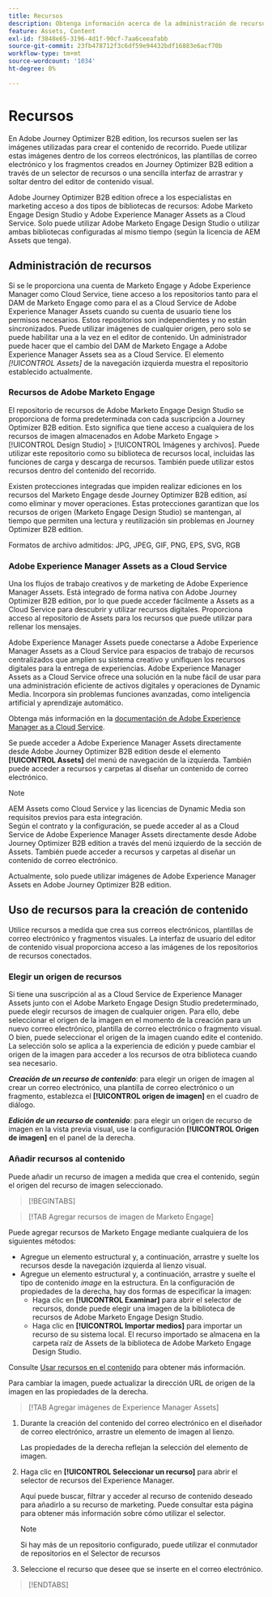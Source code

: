 ```yaml
---
title: Recursos
description: Obtenga información acerca de la administración de recursos en Journey Optimizer B2B edition.
feature: Assets, Content
exl-id: f3848e65-3196-4d1f-90cf-7aa6ceeafabb
source-git-commit: 23fb478712f3c6df59e94432bdf16883e6acf70b
workflow-type: tm+mt
source-wordcount: '1034'
ht-degree: 0%

---
```


# Recursos

En Adobe Journey Optimizer B2B edition, los recursos suelen ser las imágenes utilizadas para crear el contenido de recorrido. Puede utilizar estas imágenes dentro de los correos electrónicos, las plantillas de correo electrónico y los fragmentos creados en Journey Optimizer B2B edition a través de un selector de recursos o una sencilla interfaz de arrastrar y soltar dentro del editor de contenido visual.

Adobe Journey Optimizer B2B edition ofrece a los especialistas en marketing acceso a dos tipos de bibliotecas de recursos: Adobe Marketo Engage Design Studio y Adobe Experience Manager Assets as a Cloud Service. Solo puede utilizar Adobe Marketo Engage Design Studio o utilizar ambas bibliotecas configuradas al mismo tiempo (según la licencia de AEM Assets que tenga).

## Administración de recursos

Si se le proporciona una cuenta de Marketo Engage y Adobe Experience Manager como Cloud Service, tiene acceso a los repositorios tanto para el DAM de Marketo Engage como para el as a Cloud Service de Adobe Experience Manager Assets cuando su cuenta de usuario tiene los permisos necesarios. Estos repositorios son independientes y no están sincronizados. Puede utilizar imágenes de cualquier origen, pero solo se puede habilitar una a la vez en el editor de contenido. Un administrador puede hacer que el cambio del DAM de Marketo Engage a Adobe Experience Manager Assets sea as a Cloud Service. El elemento _[!UICONTROL Assets]_ de la navegación izquierda muestra el repositorio establecido actualmente.

### Recursos de Adobe Marketo Engage

El repositorio de recursos de Adobe Marketo Engage Design Studio se proporciona de forma predeterminada con cada suscripción a Journey Optimizer B2B edition. Esto significa que tiene acceso a cualquiera de los recursos de imagen almacenados en Adobe Marketo Engage > [!UICONTROL Design Studio] > [!UICONTROL Imágenes y archivos]. Puede utilizar este repositorio como su biblioteca de recursos local, incluidas las funciones de carga y descarga de recursos. También puede utilizar estos recursos dentro del contenido del recorrido.

Existen protecciones integradas que impiden realizar ediciones en los recursos del Marketo Engage desde Journey Optimizer B2B edition, así como eliminar y mover operaciones. Estas protecciones garantizan que los recursos de origen (Marketo Engage Design Studio) se mantengan, al tiempo que permiten una lectura y reutilización sin problemas en Journey Optimizer B2B edition.

Formatos de archivo admitidos: JPG, JPEG, GIF, PNG, EPS, SVG, RGB

### Adobe Experience Manager Assets as a Cloud Service

Una los flujos de trabajo creativos y de marketing de Adobe Experience Manager Assets. Está integrado de forma nativa con Adobe Journey Optimizer B2B edition, por lo que puede acceder fácilmente a Assets as a Cloud Service para descubrir y utilizar recursos digitales. Proporciona acceso al repositorio de Assets para los recursos que puede utilizar para rellenar los mensajes.

Adobe Experience Manager Assets puede conectarse a Adobe Experience Manager Assets as a Cloud Service para espacios de trabajo de recursos centralizados que amplíen su sistema creativo y unifiquen los recursos digitales para la entrega de experiencias. Adobe Experience Manager Assets as a Cloud Service ofrece una solución en la nube fácil de usar para una administración eficiente de activos digitales y operaciones de Dynamic Media. Incorpora sin problemas funciones avanzadas, como inteligencia artificial y aprendizaje automático.

Obtenga más información en la [documentación de Adobe Experience Manager as a Cloud Service](https://experienceleague.adobe.com/es/docs/experience-manager-cloud-service/content/assets/overview).

Se puede acceder a Adobe Experience Manager Assets directamente desde Adobe Journey Optimizer B2B edition desde el elemento **[!UICONTROL Assets]** del menú de navegación de la izquierda. También puede acceder a recursos y carpetas al diseñar un contenido de correo electrónico.

>[!NOTE]
>
>AEM Assets como Cloud Service y las licencias de Dynamic Media son requisitos previos para esta integración.<br/>
>Según el contrato y la configuración, se puede acceder al as a Cloud Service de Adobe Experience Manager Assets directamente desde Adobe Journey Optimizer B2B edition a través del menú izquierdo de la sección de Assets. También puede acceder a recursos y carpetas al diseñar un contenido de correo electrónico.

Actualmente, solo puede utilizar imágenes de Adobe Experience Manager Assets en Adobe Journey Optimizer B2B edition.

## Uso de recursos para la creación de contenido

Utilice recursos a medida que crea sus correos electrónicos, plantillas de correo electrónico y fragmentos visuales. La interfaz de usuario del editor de contenido visual proporciona acceso a las imágenes de los repositorios de recursos conectados.

### Elegir un origen de recursos

Si tiene una suscripción al as a Cloud Service de Experience Manager Assets junto con el Adobe Marketo Engage Design Studio predeterminado, puede elegir recursos de imagen de cualquier origen. Para ello, debe seleccionar el origen de la imagen en el momento de la creación para un nuevo correo electrónico, plantilla de correo electrónico o fragmento visual. O bien, puede seleccionar el origen de la imagen cuando edite el contenido. La selección solo se aplica a la experiencia de edición y puede cambiar el origen de la imagen para acceder a los recursos de otra biblioteca cuando sea necesario.

_**Creación de un recurso de contenido**_: para elegir un origen de imagen al crear un correo electrónico, una plantilla de correo electrónico o un fragmento, establezca el **[!UICONTROL origen de imagen]** en el cuadro de diálogo.

_**Edición de un recurso de contenido**_: para elegir un origen de recurso de imagen en la vista previa visual, use la configuración **[!UICONTROL Origen de imagen]** en el panel de la derecha.

### Añadir recursos al contenido

Puede añadir un recurso de imagen a medida que crea el contenido, según el origen del recurso de imagen seleccionado.

>[!BEGINTABS]

>[!TAB Agregar recursos de imagen de Marketo Engage]

Puede agregar recursos de Marketo Engage mediante cualquiera de los siguientes métodos:

* Agregue un elemento estructural y, a continuación, arrastre y suelte los recursos desde la navegación izquierda al lienzo visual.
* Agregue un elemento estructural y, a continuación, arrastre y suelte el tipo de contenido _image_ en la estructura. En la configuración de propiedades de la derecha, hay dos formas de especificar la imagen:
   * Haga clic en **[!UICONTROL Examinar]** para abrir el selector de recursos, donde puede elegir una imagen de la biblioteca de recursos de Adobe Marketo Engage Design Studio.
   * Haga clic en **[!UICONTROL Importar medios]** para importar un recurso de su sistema local. El recurso importado se almacena en la carpeta raíz de Assets de la biblioteca de Adobe Marketo Engage Design Studio.

Consulte [Usar recursos en el contenido](./marketo-engage-design-studio.md#use-assets-in-your-content) para obtener más información.

Para cambiar la imagen, puede actualizar la dirección URL de origen de la imagen en las propiedades de la derecha.

>[!TAB Agregar imágenes de Experience Manager Assets]

1. Durante la creación del contenido del correo electrónico en el diseñador de correo electrónico, arrastre un elemento de imagen al lienzo.

   Las propiedades de la derecha reflejan la selección del elemento de imagen.

1. Haga clic en **[!UICONTROL Seleccionar un recurso]** para abrir el selector de recursos del Experience Manager.

   Aquí puede buscar, filtrar y acceder al recurso de contenido deseado para añadirlo a su recurso de marketing. Puede consultar esta página para obtener más información sobre cómo utilizar el selector.

   >[!NOTE]
   >
   >Si hay más de un repositorio configurado, puede utilizar el conmutador de repositorios en el Selector de recursos

1. Seleccione el recurso que desee que se inserte en el correo electrónico.

>[!ENDTABS]
